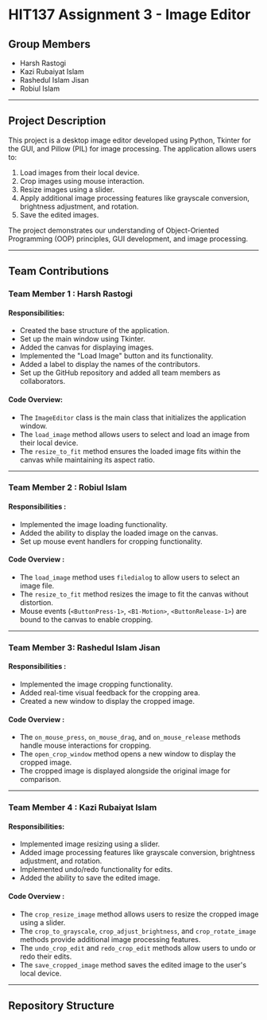 # HIT137 Assignment 3 - Image Editor

## Group Members
- Harsh Rastogi
- Kazi Rubaiyat Islam
- Rashedul Islam Jisan
- Robiul Islam

---

## Project Description
This project is a desktop image editor developed using Python, Tkinter for the GUI, and Pillow (PIL) for image processing. The application allows users to:

1. Load images from their local device.
2. Crop images using mouse interaction.
3. Resize images using a slider.
4. Apply additional image processing features like grayscale conversion, brightness adjustment, and rotation.
5. Save the edited images.

The project demonstrates our understanding of Object-Oriented Programming (OOP) principles, GUI development, and image processing.

---

## Team Contributions

### Team Member 1 : Harsh Rastogi
#### Responsibilities:
- Created the base structure of the application.
- Set up the main window using Tkinter.
- Added the canvas for displaying images.
- Implemented the "Load Image" button and its functionality.
- Added a label to display the names of the contributors.
- Set up the GitHub repository and added all team members as collaborators.

#### Code Overview:
- The `ImageEditor` class is the main class that initializes the application window.
- The `load_image` method allows users to select and load an image from their local device.
- The `resize_to_fit` method ensures the loaded image fits within the canvas while maintaining its aspect ratio.

---

### Team Member 2 : Robiul Islam
#### Responsibilities :
- Implemented the image loading functionality.
- Added the ability to display the loaded image on the canvas.
- Set up mouse event handlers for cropping functionality.

#### Code Overview :
- The `load_image` method uses `filedialog` to allow users to select an image file.
- The `resize_to_fit` method resizes the image to fit the canvas without distortion.
- Mouse events (`<ButtonPress-1>`, `<B1-Motion>`, `<ButtonRelease-1>`) are bound to the canvas to enable cropping.

---

### Team Member 3: Rashedul Islam Jisan
#### Responsibilities :
- Implemented the image cropping functionality.
- Added real-time visual feedback for the cropping area.
- Created a new window to display the cropped image.

#### Code Overview :
- The `on_mouse_press`, `on_mouse_drag`, and `on_mouse_release` methods handle mouse interactions for cropping.
- The `open_crop_window` method opens a new window to display the cropped image.
- The cropped image is displayed alongside the original image for comparison.

---

### Team Member 4 : Kazi Rubaiyat Islam
#### Responsibilities:
- Implemented image resizing using a slider.
- Added image processing features like grayscale conversion, brightness adjustment, and rotation.
- Implemented undo/redo functionality for edits.
- Added the ability to save the edited image.

#### Code Overview :
- The `crop_resize_image` method allows users to resize the cropped image using a slider.
- The `crop_to_grayscale`, `crop_adjust_brightness`, and `crop_rotate_image` methods provide additional image processing features.
- The `undo_crop_edit` and `redo_crop_edit` methods allow users to undo or redo their edits.
- The `save_cropped_image` method saves the edited image to the user's local device.

---

## Repository Structure
